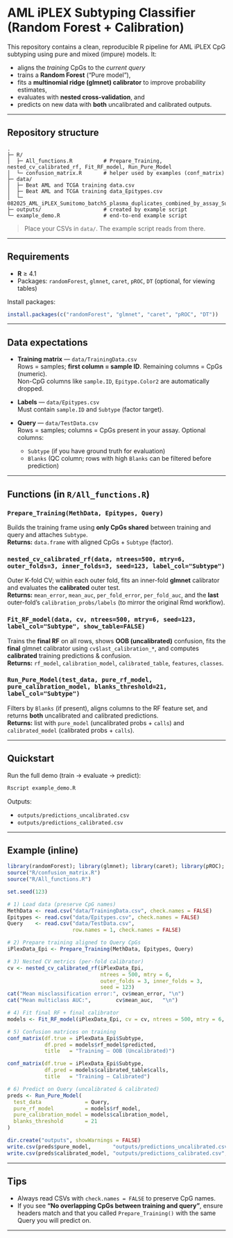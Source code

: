 # AML iPLEX Subtyping Classifier (Random Forest + Calibration)

This repository contains a clean, reproducible R pipeline for AML iPLEX CpG subtyping using pure and mixed (impure) models. It:

- aligns the *training* CpGs to the *current query*
- trains a **Random Forest** (“Pure model”),
- fits a **multinomial ridge (glmnet) calibrator** to improve probability estimates,
- evaluates with **nested cross-validation**, and
- predicts on new data with **both** uncalibrated and calibrated outputs.

---

## Repository structure

```
.
├─ R/
│  ├─ All_functions.R          # Prepare_Training, nested_cv_calibrated_rf, Fit_RF_model, Run_Pure_Model
│  └─ confusion_matrix.R       # helper used by examples (conf_matrix)
├─ data/
│  ├─ Beat AML and TCGA training data.csv
│  ├─ Beat AML and TCGA training data_Epitypes.csv
│  └─ 082025_AML_iPLEX_Sumitomo_batch5_plasma_duplicates_combined_by_assay_Subtyping.csv
├─ outputs/                    # created by example script
└─ example_demo.R              # end-to-end example script
```

> Place your CSVs in `data/`. The example script reads from there.

---

## Requirements

- **R** ≥ 4.1
- Packages: `randomForest`, `glmnet`, `caret`, `pROC`, `DT` (optional, for viewing tables)

Install packages:
```r
install.packages(c("randomForest", "glmnet", "caret", "pROC", "DT"))
```

---

## Data expectations

- **Training matrix** — `data/TrainingData.csv`  
  Rows = samples; **first column = sample ID**. Remaining columns = CpGs (numeric).  
  Non-CpG columns like `sample.ID`, `Epitype.Color2` are automatically dropped.

- **Labels** — `data/Epitypes.csv`  
  Must contain `sample.ID` and `Subtype` (factor target).

- **Query** — `data/TestData.csv`  
  Rows = samples; columns = CpGs present in your assay. Optional columns:
  - `Subtype` (if you have ground truth for evaluation)
  - `Blanks` (QC column; rows with high `Blanks` can be filtered before prediction)

---

## Functions (in `R/All_functions.R`)

### `Prepare_Training(MethData, Epitypes, Query)`
Builds the training frame using **only CpGs shared** between training and query and attaches `Subtype`.  
**Returns:** `data.frame` with aligned CpGs + `Subtype` (factor).

### `nested_cv_calibrated_rf(data, ntrees=500, mtry=6, outer_folds=3, inner_folds=3, seed=123, label_col="Subtype")`
Outer K-fold CV; within each outer fold, fits an inner-fold **glmnet** calibrator and evaluates the **calibrated** outer test.  
**Returns:** `mean_error`, `mean_auc`, `per_fold_error`, `per_fold_auc`, and the **last** outer-fold’s `calibration_probs/labels` (to mirror the original Rmd workflow).

### `Fit_RF_model(data, cv, ntrees=500, mtry=6, seed=123, label_col="Subtype", show_table=FALSE)`
Trains the **final RF** on all rows, shows **OOB (uncalibrated)** confusion, fits the **final** glmnet calibrator using `cv$last_calibration_*`, and computes **calibrated** training predictions & confusion.  
**Returns:** `rf_model`, `calibration_model`, `calibrated_table`, `features`, `classes`.

### `Run_Pure_Model(test_data, pure_rf_model, pure_calibration_model, blanks_threshold=21, label_col="Subtype")`
Filters by `Blanks` (if present), aligns columns to the RF feature set, and returns **both** uncalibrated and calibrated predictions.  
**Returns:** list with `pure_model` (uncalibrated probs + `calls`) and `calibrated_model` (calibrated probs + `calls`).

---

## Quickstart

Run the full demo (train → evaluate → predict):

```bash
Rscript example_demo.R
```

Outputs:
- `outputs/predictions_uncalibrated.csv`
- `outputs/predictions_calibrated.csv`

---

## Example (inline)

```r
library(randomForest); library(glmnet); library(caret); library(pROC); library(DT)
source("R/confusion_matrix.R")
source("R/All_functions.R")

set.seed(123)

# 1) Load data (preserve CpG names)
MethData <- read.csv("data/TrainingData.csv", check.names = FALSE)
Epitypes <- read.csv("data/Epitypes.csv", check.names = FALSE)
Query    <- read.csv("data/TestData.csv",
                     row.names = 1, check.names = FALSE)

# 2) Prepare training aligned to Query CpGs
iPlexData_Epi <- Prepare_Training(MethData, Epitypes, Query)

# 3) Nested CV metrics (per-fold calibrator)
cv <- nested_cv_calibrated_rf(iPlexData_Epi,
                              ntrees = 500, mtry = 6,
                              outer_folds = 3, inner_folds = 3,
                              seed = 123)
cat("Mean misclassification error:", cv$mean_error, "\n")
cat("Mean multiclass AUC:",        cv$mean_auc,   "\n")

# 4) Fit final RF + final calibrator
models <- Fit_RF_model(iPlexData_Epi, cv = cv, ntrees = 500, mtry = 6, seed = 123)

# 5) Confusion matrices on training
conf_matrix(df.true = iPlexData_Epi$Subtype,
            df.pred = models$rf_model$predicted,
            title   = "Training — OOB (Uncalibrated)")

conf_matrix(df.true = iPlexData_Epi$Subtype,
            df.pred = models$calibrated_table$calls,
            title   = "Training — Calibrated")

# 6) Predict on Query (uncalibrated & calibrated)
preds <- Run_Pure_Model(
  test_data              = Query,
  pure_rf_model          = models$rf_model,
  pure_calibration_model = models$calibration_model,
  blanks_threshold       = 21
)

dir.create("outputs", showWarnings = FALSE)
write.csv(preds$pure_model,       "outputs/predictions_uncalibrated.csv", row.names = TRUE)
write.csv(preds$calibrated_model, "outputs/predictions_calibrated.csv",   row.names = TRUE)
```

---

## Tips

- Always read CSVs with `check.names = FALSE` to preserve CpG names.
- If you see **“No overlapping CpGs between training and query”**, ensure headers match and that you called `Prepare_Training()` with the same Query you will predict on.

---

